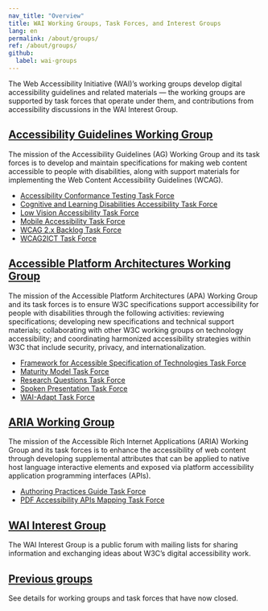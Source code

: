 ```yaml
---
nav_title: "Overview"
title: WAI Working Groups, Task Forces, and Interest Groups
lang: en
permalink: /about/groups/
ref: /about/groups/
github:
  label: wai-groups
---
```


The Web Accessibility Initiative (WAI)’s working groups develop digital accessibility guidelines and related materials &mdash; the working groups are supported by task forces that operate under them, and contributions from accessibility discussions in the WAI Interest Group.

## [Accessibility Guidelines Working Group](/about/groups/agwg/)

The mission of the Accessibility Guidelines (AG) Working Group and its task forces is to develop and maintain specifications for making web content accessible to people with disabilities, along with support materials for implementing the Web Content Accessibility Guidelines (WCAG).

 - [Accessibility Conformance Testing Task Force](/about/groups/task-forces/conformance-testing/)
 - [Cognitive and Learning Disabilities Accessibility Task Force](/about/groups/task-forces/coga/)
 - [Low Vision Accessibility Task Force](/about/groups/task-forces/low-vision-a11y-tf/)
 - [Mobile Accessibility Task Force](/about/groups/task-forces/matf/)
 - [WCAG 2.x Backlog Task Force](/about/groups/task-forces/wcag2x-backlog/)
 - [WCAG2ICT Task Force](/about/groups/task-forces/wcag2ict/)

## [Accessible Platform Architectures Working Group](/about/groups/apawg/)

The mission of the Accessible Platform Architectures (APA) Working Group and its task forces is to ensure W3C specifications support accessibility for people with disabilities through the following activities: reviewing specifications; developing new specifications and technical support materials; collaborating with other W3C working groups on technology accessibility; and coordinating harmonized accessibility strategies within W3C that include security, privacy, and internationalization.

 - [Framework for Accessible Specification of Technologies Task Force](/about/groups/task-forces/fast/)
 - [Maturity Model Task Force](/about/groups/task-forces/maturity-model/)
 - [Research Questions Task Force](/about/groups/task-forces/research-questions/)
 - [Spoken Presentation Task Force](/about/groups/task-forces/spoken-presentation/)
 - [WAI-Adapt Task Force](/about/groups/task-forces/adapt/)

## [ARIA Working Group](/about/groups/ariawg/)

The mission of the Accessible Rich Internet Applications (ARIA) Working Group and its task forces is to enhance the accessibility of web content through developing supplemental attributes that can be applied to native host language interactive elements and exposed via platform accessibility application programming interfaces (APIs).

 - [Authoring Practices Guide Task Force](/about/groups/task-forces/practices/)
 - [PDF Accessibility APIs Mapping Task Force](/about/groups/task-forces/pdf-aam/)

## [WAI Interest Group](/about/groups/waiig/)

The WAI Interest Group is a public forum with mailing lists for sharing information and exchanging ideas about W3C’s digital accessibility work.

## [Previous groups](/about/groups/previous-groups/)

See details for working groups and task forces that have now closed.